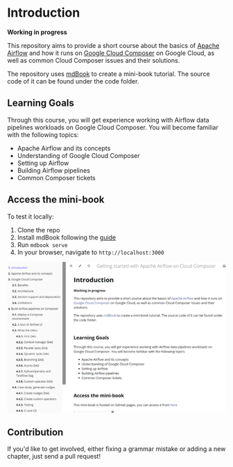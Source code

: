 # Introduction

**Working in progress**

This repository aims to provide a short course about the basics of [Apache Airflow](https://airflow.apache.org/) and how it runs on [Google Cloud Composer](https://cloud.google.com/composer) on Google Cloud, as well as common Cloud Composer issues and their solutions.

The repository uses [mdBook](https://rust-lang.github.io/mdBook/) to create a mini-book tutorial. The source code of it can be found under the code folder.

## Learning Goals

Through this course, you will get experience working with Airflow data pipelines workloads on Google Cloud Composer. You will become familiar with the following topics:

* Apache Airflow and its concepts
* Understanding of Google Cloud Composer
* Setting up Airflow
* Building Airflow pipelines
* Common Composer tickets

## Access the mini-book

To test it locally:
1. Clone the repo
2. Install mdBook following the [guide](https://github.com/rust-lang/mdBook#installation)
3. Run `mdbook serve`
4. In your browser, navigate to `http://localhost:3000`

![mdbook website](mdbook-website.png)


## Contribution

If you'd like to get involved, either fixing a grammar mistake or adding a new chapter, just send a pull request!
